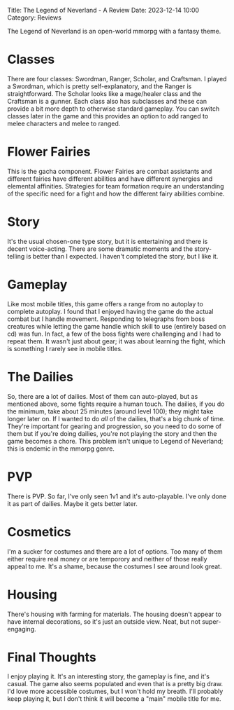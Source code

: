 Title: The Legend of Neverland - A Review
Date: 2023-12-14 10:00
Category: Reviews

The Legend of Neverland is an open-world mmorpg with a fantasy theme. 

# Classes
There are four classes: Swordman, Ranger, Scholar, and Craftsman. I played a Swordman, which is pretty self-explanatory, and the Ranger is straightforward. The Scholar looks like a mage/healer class and the Craftsman is a gunner. Each class also has subclasses and these can provide a bit more depth to otherwise standard gameplay. You can switch classes later in the game and this provides an option to add ranged to melee characters and melee to ranged.

# Flower Fairies
This is the gacha component. Flower Fairies are combat assistants and different fairies have different abilities and have different synergies and elemental affinities. Strategies for team formation require an understanding of the specific need for a fight and how the different fairy abilities combine. 

# Story
It's the usual chosen-one type story, but it is entertaining and there is decent voice-acting. There are some dramatic moments and the story-telling is better than I expected. I haven't completed the story, but I like it.

# Gameplay
Like most mobile titles, this game offers a range from no autoplay to complete autoplay. I found that I enjoyed having the game do the actual combat but I handle movement. Responding to telegraphs from boss creatures while letting the game handle which skill to use (entirely based on cd) was fun. In fact, a few of the boss fights were challenging and I had to repeat them. It wasn't just about gear; it was about learning the fight, which is something I rarely see in mobile titles.

# The Dailies
So, there are a lot of dailies. Most of them can auto-played, but as mentioned above, some fights require a human touch. The dailies, if you do the minimum, take about 25 minutes (around level 100); they might take longer later on. If I wanted to do *all* of the dailies, that's a big chunk of time. They're important for gearing and progression, so you need to do some of them but if you're doing dailies, you're not playing the story and then the game becomes a chore. This problem isn't unique to Legend of Neverland; this is endemic in the mmorpg genre.

# PVP
There is PVP. So far, I've only seen 1v1 and it's auto-playable. I've only done it as part of dailies. Maybe it gets better later.

# Cosmetics
I'm a sucker for costumes and there are a lot of options. Too many of them either require real money or are temporory and neither of those really appeal to me. It's a shame, because the costumes I see around look great.

# Housing
There's housing with farming for materials. The housing doesn't appear to have internal decorations, so it's just an outside view. Neat, but not super-engaging.

# Final Thoughts
I enjoy playing it. It's an interesting story, the gameplay is fine, and it's casual. The game also seems populated and even that is a pretty big draw. I'd love more accessible costumes, but I won't hold my breath. I'll probably keep playing it, but I don't think it will become a "main" mobile title for me. 
